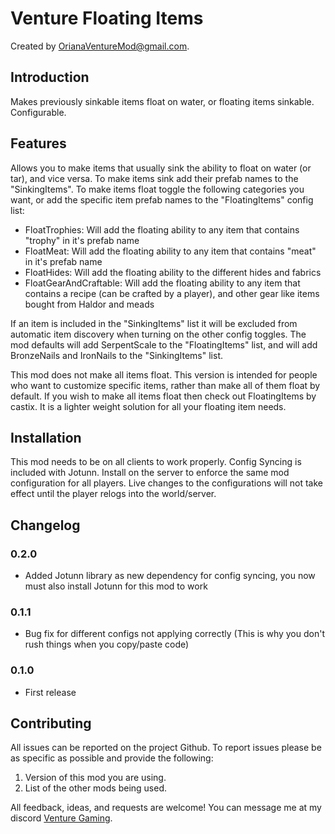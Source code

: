 # Venture Floating Items

Created by [OrianaVentureMod@gmail.com](https://github.com/OrianaVenture/VentureValheim).

## Introduction

Makes previously sinkable items float on water, or floating items sinkable. Configurable.

## Features

Allows you to make items that usually sink the ability to float on water (or tar), and vice versa. To make items sink add their prefab names to the "SinkingItems". To make items float toggle the following categories you want, or add the specific item prefab names to the "FloatingItems" config list:

* FloatTrophies: Will add the floating ability to any item that contains "trophy" in it's prefab name
* FloatMeat: Will add the floating ability to any item that contains "meat" in it's prefab name
* FloatHides: Will add the floating ability to the different hides and fabrics
* FloatGearAndCraftable: Will add the floating ability to any item that contains a recipe (can be crafted by a player), and other gear like items bought from Haldor and meads

If an item is included in the "SinkingItems" list it will be excluded from automatic item discovery when turning on the other config toggles. The mod defaults will add SerpentScale to the "FloatingItems" list, and will add BronzeNails and IronNails to the "SinkingItems" list.

This mod does not make all items float. This version is intended for people who want to customize specific items, rather than make all of them float by default. If you wish to make all items float then check out FloatingItems by castix. It is a lighter weight solution for all your floating item needs.

## Installation

This mod needs to be on all clients to work properly. Config Syncing is included with Jotunn. Install on the server to enforce the same mod configuration for all players. Live changes to the configurations will not take effect until the player relogs into the world/server.

## Changelog

### 0.2.0

* Added Jotunn library as new dependency for config syncing, you now must also install Jotunn for this mod to work

### 0.1.1

* Bug fix for different configs not applying correctly (This is why you don't rush things when you copy/paste code)

### 0.1.0

* First release

## Contributing

All issues can be reported on the project Github. To report issues please be as specific as possible and provide the following:

1. Version of this mod you are using.
2. List of the other mods being used.

All feedback, ideas, and requests are welcome! You can message me at my discord [Venture Gaming](https://discord.gg/tAd5hapt88).
